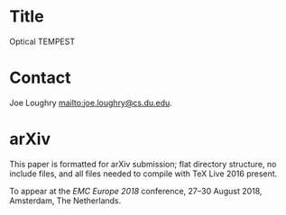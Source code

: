 # Title
Optical TEMPEST

# Contact
Joe Loughry [mailto:joe.loughry@cs.du.edu](joe.loughry@cs.du.edu).

# arXiv
This paper is formatted for arXiv submission; flat directory structure, no
include files, and all files needed to compile with TeX Live 2016 present.

To appear at the *EMC Europe 2018* conference, 27–30 August 2018, Amsterdam,
The Netherlands.


